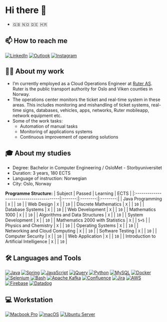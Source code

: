 # Hi there 👋

-  🇬🇧 🇳🇴 🇩🇪 🇭🇷

## 📫 How to reach me

[![LinkedIn](https://img.shields.io/badge/linkedin-%230077B5.svg?style=for-the-badge&logo=linkedin&logoColor=white)](https://www.linkedin.com/in/aleksandarperendic)
[![Outlook](https://img.shields.io/badge/Microsoft_Outlook-0078D4?style=for-the-badge&logo=microsoft-outlook&logoColor=white)](mailto:sasaperendic@live.com?subject=[GitHub]%20Contact%20form)
[![Instagram](https://img.shields.io/badge/Instagram-E4405F?style=for-the-badge&logo=instagram&logoColor=white)](https://www.instagram.com/aleksanderp7)

## 👨‍💻 About my work
-  I’m currently employed as a Cloud Operations Engineer at [Ruter AS](https://www.ruter.no/ "Ruter"). Ruter is the public transport authority for Oslo and Viken counties in Norway. 
-  The operations center monitors the ticket and real-time system in these areas. This includes monitoring and mishandling of ticket systems, real-time signs, databases, vehicles, apps, networks, Ruter mobileapp, network equipment etc.
-  Some of the work tasks:
    -  Automation of manual tasks
    -  Monitoring of applications systems
    -  Continuous improvement of operating solutions

## 🎓 About my studies
-  Degree: Bachelor in Computer Engineering / OsloMet - Storbyuniversitet
-  Duration: 3 years, 180 ECTS
-  Language of instruction: Norwegian
-  City: Oslo, Norway

**Programme Structure:**
| Subject                                 | Passed  | Learning | ECTS     |
|:----------------------------------------|:-------:|:--------:|:--------:|
| Java Programming                        |   `X`   |          |   `10`   |
| Web Design                              |   `X`   |          |   `10`   |
| Discrete Mathematics                    |   `X`   |          |   `10`   |
| Database Systems                        |   `X`   |          |   `10`   |
| Web Development                         |   `X`   |          |   `10`   |
| Mathematics 1000                        |   `X`   |          |   `10`   |
| Algorithms and Data Structures          |   `X`   |          |   `10`   |
| System Development                      |   `X`   |          |   `10`   |
| Mathematics 2000 with Statistics        |   `X`   |          |   `5+5`  |
| Physics and Chemistry                   |   `X`   |          |   `10`   |
| Operating Systems                       |   `X`   |          |   `10`   |
| Networking and Cloud Computing          |   `X`   |          |   `10`   |
| Software Testing                        |   `X`   |          |   `10`   |
| Computer Security                       |   `X`   |          |   `10`   |
| Web Application                         |   `X`   |          |   `10`   |
| Introduction to Artificial Intelligence |   `X`   |          |   `10`   |

## 🛠 Languages and Tools
[![Java](https://img.shields.io/badge/Java-ED8B00?style=for-the-badge&logo=java&logoColor=white)](https://java.com/en/)
[![Spring](https://img.shields.io/badge/Spring-6DB33F?style=for-the-badge&logo=spring&logoColor=white)](https://spring.io)
[![JavaScript](https://img.shields.io/badge/JavaScript-323330?style=for-the-badge&logo=javascript&logoColor=F7DF1E)](https://www.javascript.com)
[![jQuery](https://img.shields.io/badge/jQuery-0769AD?style=for-the-badge&logo=jquery&logoColor=white)](https://jquery.com)
[![Python](https://img.shields.io/badge/Python-FFD43B?style=for-the-badge&logo=python&logoColor=blue)](https://www.python.org)
[![MySQL](https://img.shields.io/badge/MySQL-005C84?style=for-the-badge&logo=mysql&logoColor=white)](https://www.mysql.com)
[![Docker](https://img.shields.io/badge/Docker-2CA5E0?style=for-the-badge&logo=docker&logoColor=white)](https://www.docker.com)
[![Selenium](https://img.shields.io/badge/Selenium-43B02A?style=for-the-badge&logo=Selenium&logoColor=white)](https://www.selenium.dev)
[![Bash](https://img.shields.io/badge/Shell_Script-121011?style=for-the-badge&logo=gnu-bash&logoColor=white)](https://swcarpentry.github.io/shell-novice/)
[![Apache Kafka](https://img.shields.io/badge/Apache%20Kafka-000?style=for-the-badge&logo=apachekafka)](https://kafka.apache.org)
[![Confluence](https://img.shields.io/badge/confluence-%23172BF4.svg?style=for-the-badge&logo=confluence&logoColor=white)](https://www.atlassian.com/software/confluence)
[![Jira](https://img.shields.io/badge/jira-%230A0FFF.svg?style=for-the-badge&logo=jira&logoColor=white)](https://www.atlassian.com/software/jira?&aceid=&adposition=&adgroup=95003656689&campaign=9124878870&creative=542638212689&device=c&keyword=jira&matchtype=e&network=g&placement=&ds_kids=p51242194730&ds_e=GOOGLE&ds_eid=700000001558501&ds_e1=GOOGLE&gclid=CjwKCAjwvNaYBhA3EiwACgndgsfpDL3WissQIJXwXqc52R53ftVRpO9JR4zX1JakrC1KrRwliVJprRoCexsQAvD_BwE&gclsrc=aw.ds)
[![AWS](https://img.shields.io/badge/AWS-%23FF9900.svg?style=for-the-badge&logo=amazon-aws&logoColor=white)](https://aws.amazon.com)
[![Firebase](https://img.shields.io/badge/firebase-%23039BE5.svg?style=for-the-badge&logo=firebase)](https://firebase.google.com)
[![Datadog](https://img.shields.io/badge/datadog-%23632CA6.svg?style=for-the-badge&logo=datadog&logoColor=white)](https://www.datadoghq.com)

## 💻 Workstation
[![Macbook Pro](https://img.shields.io/badge/MacBook_Pro_2021-666669?style=for-the-badge&logo=apple&logoColor=white)](https://www.apple.com/macbook-pro-14-and-16/)
[![macOS](https://img.shields.io/badge/mac%20os-666669?style=for-the-badge&logo=apple&logoColor=white)](https://www.apple.com/macos/monterey/)
[![Ubuntu Server](https://img.shields.io/badge/Server-ARM-E95420?style=for-the-badge&logo=ubuntu&logoColor=white)](https://ubuntu.com/download/server)

<!--
<p align="left"> <a href="https://www.gnu.org/software/bash/" target="_blank" rel="noreferrer"> <img src="https://www.vectorlogo.zone/logos/gnu_bash/gnu_bash-icon.svg" alt="bash" width="40" height="40"/> </a> <a href="https://getbootstrap.com" target="_blank" rel="noreferrer"> <img src="https://raw.githubusercontent.com/devicons/devicon/master/icons/bootstrap/bootstrap-plain-wordmark.svg" alt="bootstrap" width="40" height="40"/> </a> <a href="https://www.w3schools.com/css/" target="_blank" rel="noreferrer"> <img src="https://raw.githubusercontent.com/devicons/devicon/master/icons/css3/css3-original-wordmark.svg" alt="css3" width="40" height="40"/> </a> <a href="https://www.docker.com/" target="_blank" rel="noreferrer"> <img src="https://raw.githubusercontent.com/devicons/devicon/master/icons/docker/docker-original-wordmark.svg" alt="docker" width="40" height="40"/> </a> <a href="https://git-scm.com/" target="_blank" rel="noreferrer"> <img src="https://www.vectorlogo.zone/logos/git-scm/git-scm-icon.svg" alt="git" width="40" height="40"/> </a> <a href="https://www.w3.org/html/" target="_blank" rel="noreferrer"> <img src="https://raw.githubusercontent.com/devicons/devicon/master/icons/html5/html5-original-wordmark.svg" alt="html5" width="40" height="40"/> </a> <a href="https://www.java.com" target="_blank" rel="noreferrer"> <img src="https://raw.githubusercontent.com/devicons/devicon/master/icons/java/java-original.svg" alt="java" width="40" height="40"/> </a> <a href="https://developer.mozilla.org/en-US/docs/Web/JavaScript" target="_blank" rel="noreferrer"> <img src="https://raw.githubusercontent.com/devicons/devicon/master/icons/javascript/javascript-original.svg" alt="javascript" width="40" height="40"/> </a> <a href="https://www.linux.org/" target="_blank" rel="noreferrer"> <img src="https://raw.githubusercontent.com/devicons/devicon/master/icons/linux/linux-original.svg" alt="linux" width="40" height="40"/> </a> <a href="https://www.mathworks.com/" target="_blank" rel="noreferrer"> <img src="https://upload.wikimedia.org/wikipedia/commons/2/21/Matlab_Logo.png" alt="matlab" width="40" height="40"/> </a> <a href="https://www.mysql.com/" target="_blank" rel="noreferrer"> <img src="https://raw.githubusercontent.com/devicons/devicon/master/icons/mysql/mysql-original-wordmark.svg" alt="mysql" width="40" height="40"/> </a> <a href="https://www.python.org" target="_blank" rel="noreferrer"> <img src="https://raw.githubusercontent.com/devicons/devicon/master/icons/python/python-original.svg" alt="python" width="40" height="40"/> </a> <a href="https://www.selenium.dev" target="_blank" rel="noreferrer"> <img src="https://raw.githubusercontent.com/detain/svg-logos/780f25886640cef088af994181646db2f6b1a3f8/svg/selenium-logo.svg" alt="selenium" width="40" height="40"/> </a> <a href="https://spring.io/" target="_blank" rel="noreferrer"> <img src="https://www.vectorlogo.zone/logos/springio/springio-icon.svg" alt="spring" width="40" height="40"/> </a> <a href="https://www.adobe.com/products/xd.html" target="_blank" rel="noreferrer"> <img src="https://cdn.worldvectorlogo.com/logos/adobe-xd.svg" alt="xd" width="40" height="40"/> </a> </p>

- 🔭 I’m currently working on ...
- 🌱 I’m currently learning **Algorithms and data structure** and **System development**
- 👯 I’m looking to collaborate on ...
- 🤔 I’m looking for help with ...
- 💬 Ask me about ...
- 😄 Pronouns: ...
--!>
